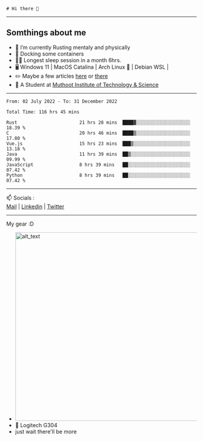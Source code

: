 ```
# Hi there 👋
```

---

## Somthings about me


- 🌱 I’m currently Rusting mentaly and physically
- 🐋 Docking some containers
- 😶‍🌫️ Longest sleep session in a month 6hrs.
- 🖥️ Windows 11 | MacOS Catalina | Arch Linux 🦩 | Debian WSL |
- ✏️ Maybe a few articles [here](https://medium.com/@advaithnarayanan8) or [there](https://medium.com/@advaithnarayanan8)
- 📑 A Student at [Muthoot Institute of Technology & Science](https://mgmits.ac.in/)



---

<!--START_SECTION:waka-->

```text
From: 02 July 2022 - To: 31 December 2022

Total Time: 116 hrs 45 mins

Rust                       21 hrs 28 mins  ████▓░░░░░░░░░░░░░░░░░░░░   18.39 %
C                          20 hrs 46 mins  ████▒░░░░░░░░░░░░░░░░░░░░   17.80 %
Vue.js                     15 hrs 23 mins  ███▒░░░░░░░░░░░░░░░░░░░░░   13.18 %
Java                       11 hrs 39 mins  ██▒░░░░░░░░░░░░░░░░░░░░░░   09.99 %
JavaScript                 8 hrs 39 mins   ██░░░░░░░░░░░░░░░░░░░░░░░   07.42 %
Python                     8 hrs 39 mins   ██░░░░░░░░░░░░░░░░░░░░░░░   07.42 %
```

<!--END_SECTION:waka-->

---

📫 Socials :<br>
[Mail](mailto:advaithnarayanan8@gmail.com) | [Linkedin](https://www.linkedin.com/in/advaith-narayanan-a72152214/) | [Twitter](https://twitter.com/advaithnarayan)


--- 
My gear :D

- [<img alt="alt_text" width="500px" src="https://valid.x86.fr/cache/banner/xv24bv-6.png" />](https://valid.x86.fr/xv24bv)
- 🐁 Logitech G304
- just wait there'll be more
